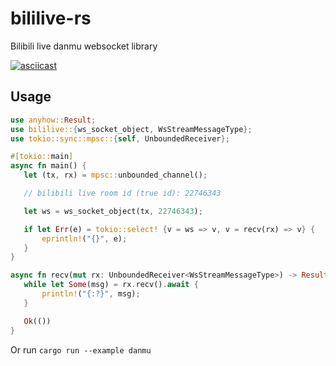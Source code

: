 # bililive-rs
Bilibili live danmu websocket library

[![asciicast](https://asciinema.org/a/FSB5xpwPUcTGz3Z7K2kfCrSNQ.png)](https://asciinema.org/a/FSB5xpwPUcTGz3Z7K2kfCrSNQ)


## Usage

```rust
use anyhow::Result;
use bililive::{ws_socket_object, WsStreamMessageType};
use tokio::sync::mpsc::{self, UnboundedReceiver};

#[tokio::main]
async fn main() {
   let (tx, rx) = mpsc::unbounded_channel();

   // bilibili live room id (true id): 22746343

   let ws = ws_socket_object(tx, 22746343);

   if let Err(e) = tokio::select! {v = ws => v, v = recv(rx) => v} {
       eprintln!("{}", e);
   }
}

async fn recv(mut rx: UnboundedReceiver<WsStreamMessageType>) -> Result<()> {
   while let Some(msg) = rx.recv().await {
       println!("{:?}", msg);
   }

   Ok(())
}
```
Or run `cargo run --example danmu`
